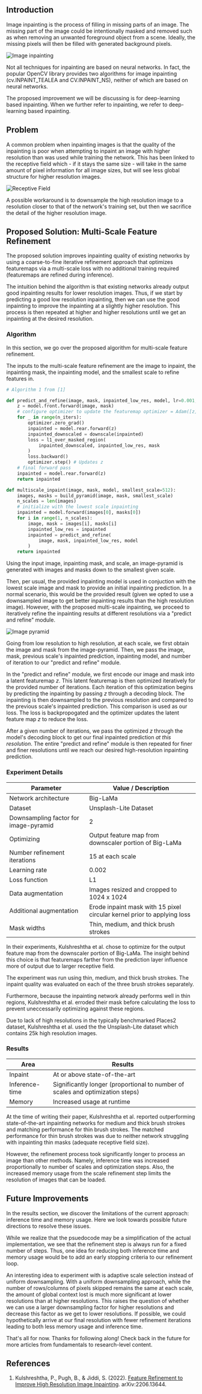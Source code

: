 ## Introduction

Image inpainting is the process of filling in missing parts of an image. The missing part of the image could be intentionally masked and removed such as when removing an unwanted foreground object from a scene. Ideally, the missing pixels will then be filled with generated background pixels.

![Image inpainting](./assets/inpainting-example.svg "Above is an illustrative example of what we hope to achieve with inpainting. The left image has some pixels removed with a few black marker strokes. On the right, the pixels are restored via inpainting.")

Not all techniques for inpainting are based on neural networks. In fact, the popular OpenCV library provides two algorithms for image inpainting (cv.INPAINT_TEALEA and CV.INPAINT_NS), neither of which are based on neural networks.

The proposed improvement we will be discussing is for deep-learning based inpainting. When we further refer to inpainting, we refer to deep-learning based inpainting.

## Problem

A common problem when inpainting images is that the quality of the inpainting is poor when attempting to inpaint an image with higher resolution than was used while training the network. This has been linked to the receptive field which - if it stays the same size - will take in the same amount of pixel information for all image sizes, but will see less global structure for higher resolution images.

![Receptive Field](./assets/receptive-field.svg "Here we see an example of a statically sized receptive field applied to the pixels of a low resolution and high resolution copy of the same image. The receptive field will see 3x3 pixels for both the low and high resolutions. Howevever, a 3x3 block pixels in the low resolution image covers more global context whereas a 3x3 block in the high resolution trades off global context for detail.")

A possible workaround is to downsample the high resolution image to a resolution closer to that of the network's training set, but then we sacrifice the detail of the higher resolution image.

## Proposed Solution: Multi-Scale Feature Refinement

The proposed solution improves inpainting quality of existing networks by using a coarse-to-fine iterative refinement approach that optimizes featuremaps via a multi-scale loss with no additional training required (featuremaps are refined during inference).

The intuition behind the algorithm is that existing networks already output good inpainting results for lower resolution images. Thus, if we start by predicting a good low resolution inpainting, then we can use the good inpainting to improve the inpainting at a slightly higher resolution. This process is then repeated at higher and higher resolutions until we get an inpainting at the desired resolution.

### Algorithm

In this section, we go over the proposed algorithm for multi-scale feature refinement.

The inputs to the multi-scale feature refinement are the image to inpaint, the inpainting mask, the inpainting model, and the smallest scale to refine features in.

```python
# Algorithm 1 from [1]

def predict_and_refine(image, mask, inpainted_low_res, model, lr=0.001, n_iters=15):
    z = model.front.forward(image, mask)
    # configure optimizer to update the featuremap optimizer = Adam([z], lr)
    for _ in range(n_iters):
        optimizer.zero_grad()
        inpainted = model.rear.forward(z)
        inpainted_downscaled = downscale(inpainted)
        loss = l1_over_masked_region(
            inpainted_downscaled, inpainted_low_res, mask
        )
        loss.backward()
        optimizer.step() # Updates z
    # final forward pass
    inpainted = model.rear.forward(z)
    return inpainted

def multiscale_inpaint(image, mask, model, smallest_scale=512):
    images, masks = build_pyramid(image, mask, smallest_scale)
    n_scales = len(images)
    # initialize with the lowest scale inpainting
    inpainted = model.forward(images[0], masks[0])
    for i in range(1, n_scales):
        image, mask = images[i], masks[i]
        inpainted_low_res = inpainted
        inpainted = predict_and_refine(
            image, mask, inpainted_low_res, model
        )
    return inpainted
```

Using the input image, inpainting mask, and scale, an image-pyramid is generated with images and masks down to the smallest given scale.

Then, per usual, the provided inpainting model is used in conjuction with the lowest scale image and mask to provide an initial inpainting prediction. In a normal scenario, this would be the provided result (given we opted to use a downsampled image to get better inpainting results than the high resolution image). However, with the proposed multi-scale inpainting, we proceed to iteratively refine the inpainting results at different resolutions via a "predict and refine" module.

![Image pyramid](./assets/image-pyramid.svg "An image-pyramid is a stack of the same image at different resolutions. There are two different types of image pyramids: Gaussian and Laplacian. In this blog we refer to Gaussian image pyramids which are created by iteratively applying a Gaussian kernel to a higher resolution image to output a blurred and downsampled image.")

Going from low resolution to high resolution, at each scale, we first obtain the image and mask from the image-pyramid. Then, we pass the image, mask, previous scale's inpainted prediction, inpainting model, and number of iteration to our "predict and refine" module.

In the "predict and refine" module, we first encode our image and mask into a latent featuremap $z$. This latent featuremap is then optimized iteratively for the provided number of iterations. Each iteration of this optimization begins by predicting the inpainting by passing $z$ through a decoding block. The inpainting is then downsampled to the previous resolution and compared to the previous scale's inpainted prediction. This comparison is used as our loss. The loss is backpropogated and the optimizer updates the latent feature map $z$ to reduce the loss.

After a given number of iterations, we pass the optimized $z$ through the model's decoding block to get our final inpainted prediction _at this resolution_. The entire "predict and refine" module is then repeated for finer and finer resolutions until we reach our desired high-resolution inpainting prediction.

### Experiment Details

| Parameter                             | Value / Description                                                     |
| ------------------------------------- | ----------------------------------------------------------------------- |
| Network architecture                  | Big-LaMa                                                                |
| Dataset                               | Unsplash-Lite Dataset                                                   |
| Downsampling factor for image-pyramid | 2                                                                       |
| Optimizing                            | Output feature map from downscaler portion of Big-LaMa                  |
| Number refinement iterations          | 15 at each scale                                                        |
| Learning rate                         | 0.002                                                                   |
| Loss function                         | L1                                                                      |
| Data augmentation                     | Images resized and cropped to 1024 x 1024                               |
| Additional augmentation               | Erode inpaint mask with 15 pixel circular kernel prior to applying loss |
| Mask widths                           | Thin, medium, and thick brush strokes                                   |

In their experiments, Kulshreshtha et al. chose to optimize for the output feature map from the downscaler portion of Big-LaMa. The insight behind this choice is that featuremaps farther from the prediction layer influence more of output due to larger receptive field.

The experiment was run using thin, medium, and thick brush strokes. The inpaint quality was evaluated on each of the three brush strokes separately.

Furthermore, because the inpainting network already performs well in thin regions, Kulshreshtha et al. erroded their mask before calculating the loss to prevent uneccessarily optimizing against these regions.

Due to lack of high resolutions in the typically benchmarked Places2 dataset, Kulshreshtha et al. used the the Unsplash-Lite dataset which contains 25k high resolution images.

### Results

| Area           | Results                                                                        |
| -------------- | ------------------------------------------------------------------------------ |
| Inpaint        | At or above state-of-the-art                                                   |
| Inference-time | Significantly longer (proportional to number of scales and optimization steps) |
| Memory         | Increased usage at runtime                                                     |

At the time of writing their paper, Kulshreshtha et al. reported outperforming state-of-the-art inpainting networks for medium and thick brush strokes and matching performance for thin brush strokes. The matched performance for thin brush strokes was due to neither network struggling with inpainting thin masks (adequate receptive field size).

However, the refinement process took significantly longer to process an image than other methods. Namely, inference time was increased proportionally to number of scales and optimization steps. Also, the increased memory usage from the scale refinement step limits the resolution of images that can be loaded.

## Future Improvements

In the results section, we discover the limitations of the current approach: inference time and memory usage. Here we look towards possible future directions to resolve these issues.

While we realize that the psuedocode may be a simplification of the actual implementation, we see that the refinement step is always run for a fixed number of steps. Thus, one idea for reducing both inference time and memory usage would be to add an early stopping criteria to our refinement loop.

An interesting idea to experiment with is adaptive scale selection instead of uniform downsampling. With a uniform downsampling approach, while the number of rows/columns of pixels skipped remains the same at each scale, the amount of global context lost is much more significant at lower resolutions than at higher resolutions. This raises the question of whether we can use a larger downsampling factor for higher resolutions and decrease this factor as we get to lower resolutions. If possible, we could hypothetically arrive at our final resolution with fewer refinement iterations leading to both less memory usage and inference time.

That's all for now. Thanks for following along! Check back in the future for more articles from fundamentals to research-level content.

## References

1. Kulshreshtha, P., Pugh, B., & Jiddi, S. (2022). [Feature Refinement to Improve High Resolution Image Inpainting](https://arxiv.org/abs/2206.13644). arXiv:2206.13644.
